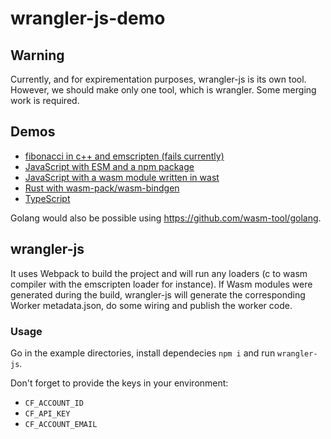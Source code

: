 # wrangler-js-demo

## Warning

Currently, and for expirementation purposes, wrangler-js is its own tool. However, we should make only one tool, which is wrangler. Some merging work is required.

## Demos

- [fibonacci in c++ and emscripten (fails currently)](c++/)
- [JavaScript with ESM and a npm package](js/)
- [JavaScript with a wasm module written in wast](js_plus_wasm_wat/)
- [Rust with wasm-pack/wasm-bindgen](rust/)
- [TypeScript](typescript/)

Golang would also be possible using https://github.com/wasm-tool/golang.

## wrangler-js

It uses Webpack to build the project and will run any loaders (c to wasm compiler with the emscripten loader for instance).
If Wasm modules were generated during the build, wrangler-js will generate the corresponding Worker metadata.json, do some wiring and publish the worker code.

### Usage

Go in the example directories, install dependecies `npm i` and run `wrangler-js`.

Don't forget to provide the keys in your environment:
- `CF_ACCOUNT_ID`
- `CF_API_KEY`
- `CF_ACCOUNT_EMAIL`
